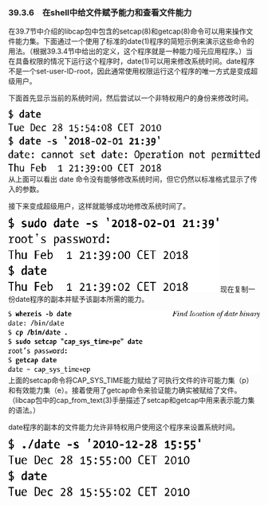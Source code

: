 ### 39.3.6　在shell中给文件赋予能力和查看文件能力

在39.7节中介绍的libcap包中包含的setcap(8)和getcap(8)命令可以用来操作文件能力集。下面通过一个使用了标准的date(1)程序的简短示例来演示这些命令的用法。（根据39.3.4节中给出的定义，这个程序就是一种能力哑元应用程序。）当在具备权限的情况下运行这个程序时，date(1)可以用来修改系统时间。date程序不是一个set-user-ID-root，因此通常使用权限运行这个程序的唯一方式是变成超级用户。

下面首先显示当前的系统时间，然后尝试以一个非特权用户的身份来修改时间。



![981.png](../images/981.png)
从上面可以看出 date 命令没有能够修改系统时间，但它仍然以标准格式显示了传入的参数。

接下来变成超级用户，这样就能够成功地修改系统时间了。



![982.png](../images/982.png)
现在复制一份date程序的副本并赋予该副本所需的能力。



![983.png](../images/983.png)
上面的setcap命令将CAP_SYS_TIME能力赋给了可执行文件的许可能力集（p）和有效能力集（e）。接着使用了getcap命令来验证能力确实被赋给了文件。（libcap包中的cap_from_text(3)手册描述了setcap和getcap中用来表示能力集的语法。）

date程序的副本的文件能力允许非特权用户使用这个程序来设置系统时间。



![984.png](../images/984.png)
